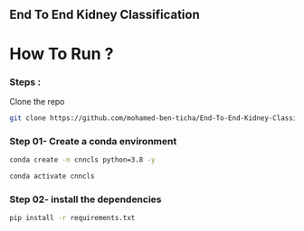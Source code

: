## End To End Kidney Classification

# How To Run ?

### Steps :

Clone the repo

```bash
git clone https://github.com/mohamed-ben-ticha/End-To-End-Kidney-Classification.git
```

### Step 01- Create a conda environment

```bash
conda create -n cnncls python=3.8 -y
```

```bash
conda activate cnncls
```

### Step 02- install the dependencies

```bash
pip install -r requirements.txt
```
